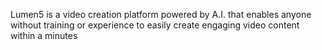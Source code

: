 Lumen5 is a video creation platform powered by A.I. that enables anyone without training or experience to easily create engaging video content within a minutes
